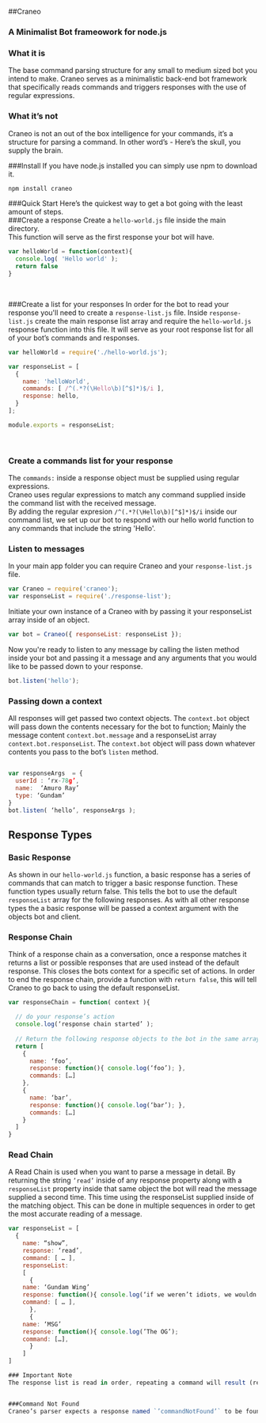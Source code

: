 ##Craneo
### A Minimalist Bot frameowork for node.js

### What it is
The base command parsing structure for any small to medium sized bot you intend to make.
Craneo serves as a minimalistic back-end bot framework that specifically reads commands and triggers responses with the use of regular expressions. 

### What it’s not
Craneo is not an out of the box intelligence for your commands, it’s a structure for parsing a command. In other word’s - Here’s the skull, you supply the brain.


###Install
If you have node.js installed you can simply use npm to download it.
```bash 
npm install craneo
```

###Quick Start
Here’s the quickest way to get a bot going with the least amount of steps. 
</br>
###Create a response
Create a `hello-world.js` file inside the main directory.</br>
This function will serve as the first response your bot will have.
```js
var helloWorld = function(context){ 
  console.log( 'Hello world' );
  return false
}
```
</br>

###Create a list for your responses
In order for the bot to read your response you'll need to create a `response-list.js` file.
Inside `response-list.js` create the main response list array and require the `hello-world.js` response function into this file. It will serve as your root response list for all of your bot’s commands and responses.  
```js
var helloWorld = require('./hello-world.js');

var responseList = [
  {
    name: 'helloWorld',
    commands: [ /^(.*?(\Hello\b)[^$]*)$/i ],
    response: hello,
  }
]; 

module.exports = responseList;
```
</br>

### Create a commands list for your response
The `commands:` inside a response object must be supplied using regular expressions. </br>Craneo uses regular expressions to match any command supplied inside the command list with the received message.
</br> By adding the regular expresion `/^(.*?(\Hello\b)[^$]*)$/i` inside our command list, we set up our bot to respond with our hello world function to any commands that include the string 'Hello'.

### Listen to messages
In your main app folder you can require Craneo and your `response-list.js` file.
```js
var Craneo = require('craneo');
var responseList = require('./response-list');
```
Initiate your own instance of a Craneo with by passing it your responseList array inside of an object. 
```js
var bot = Craneo({ responseList: responseList }); 
```
Now you're ready to listen to any message by calling the listen method inside your bot and passing it a message and any arguments that you would like to be passed down to your response.
```js
bot.listen('hello');
```

### Passing down a context
All responses will get passed two context objects. The `context.bot` object will pass down the contents necessary for the bot to function; Mainly the message content `context.bot.message` and a responseList array `context.bot.responseList`.  The `context.bot` object will pass down whatever contents you pass to the bot’s `listen` method.
```js

var responseArgs  = {
  userId : ‘rx-78g’, 
  name:  ‘Amuro Ray’
  type: ‘Gundam’
}
bot.listen( ‘hello’, responseArgs );
```

## Response Types

### Basic Response
As shown in our `hello-world.js` function, a basic response has a series of commands that can match to trigger a basic response function. These function types usually return false. This tells the bot to use the default `responseList` array for the following responses. As with all other response types the a basic response will be passed a context argument with the objects bot and client.

### Response Chain
Think of a response chain as a conversation, once a response matches it returns a list or possible responses that are used instead of the default response.  This closes the bots context for a specific set of actions.  In order to end the response chain, provide a function with `return false`, this will tell Craneo to go back to using the default responseList.
```js
var responseChain = function( context ){ 

  // do your response’s action
  console.log(‘response chain started’ ); 
  
  // Return the following response objects to the bot in the same array format as the response list
  return [
    { 
      name: ‘foo’,
      response: function(){ console.log(‘foo’); }, 
      commands: […]
    },
    { 
      name: ‘bar’,
      response: function(){ console.log(‘bar’); }, 
      commands: […]
    }
  ]
} 
```

### Read Chain
A Read Chain is used when you want to parse a message in detail. By returning the string `’read’` inside of any response property along with a `responseList` property inside that same object the bot will read the message supplied a second time. This time using the responseList supplied inside of the matching object. This can be done in multiple sequences in order to get the most accurate reading of a message. 


```js 
var responseList = [
  {
    name: “show”,
    response: ‘read’, 
    command: [ … ],
    responseList: 
    [ 
      { 
	name: ‘Gundam Wing’
	response: function(){ console.log(‘if we weren’t idiots, we wouldn’t be soldiers.’); },
	command: [ … ],
      },
      { 
	name: ‘MSG’
	response: function(){ console.log(’The OG’); 
	command: […], 
      }
    ]
]

### Important Note
The response list is read in order, repeating a command will result (regex formatting and context) in a matching of the first command of that type only. If there is a need for a command that reads `’Show Gundam Wing’` and a command in a different object that reads `’Show MSG’` then use a read chain with a command of `’show’` with a responseList property that holds the `Gundam Wing` response object and the `MSG` response object; As shown in the example above.


###Command Not Found
Craneo’s parser expects a response named `’commandNotFound’` to be found inside any response list provided. This allows you to supply a custom function that will be triggered whenever the user adds a command that does not match with your response list’s options.


